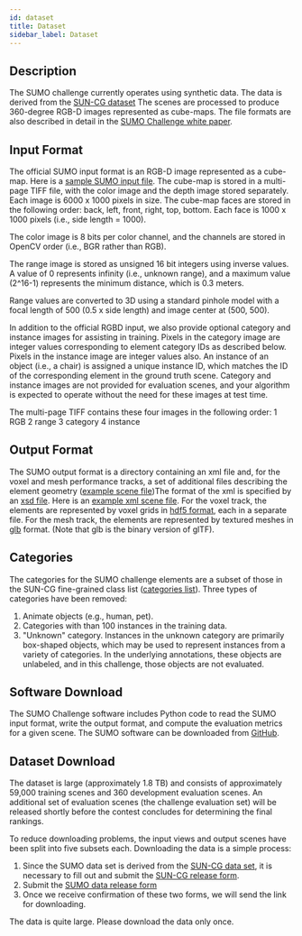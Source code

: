 ```yaml
---
id: dataset
title: Dataset
sidebar_label: Dataset
---
```


## Description

The SUMO challenge currently operates using synthetic data.  The data
is derived from the [SUN-CG dataset](http://suncg.cs.princeton.edu/)
The scenes are processed to produce 360-degree RGB-D images
represented as cube-maps.  The file formats are also described in
detail in the [SUMO Challenge white paper](https://sumochallenge.org/en/sumo-white-paper.pdf).

## Input Format

The official SUMO input format is an RGB-D image represented as a
cube-map.  Here is a [sample SUMO input file](https://sumochallenge.org/en/sumo-input.tif).
The cube-map is stored in a multi-page TIFF file, with the color image
and the depth image stored separately.  Each image is 6000 x 1000 pixels
in size.  The cube-map faces are stored in the following order: back,
left, front, right, top, bottom.  Each face is 1000 x 1000 pixels
(i.e., side length = 1000).

The color image is 8 bits per color channel, and the channels are
stored in OpenCV order (i.e., BGR rather than RGB).  

The range image is stored as unsigned 16 bit integers using inverse
values. A value of 0 represents infinity (i.e., unknown range), and a
maximum value (2^16-1) represents the minimum distance, which is 0.3
meters.

Range values are converted to 3D using a standard pinhole model with
a focal length of 500 (0.5 x side length) and image center at (500,
500).

In addition to the official RGBD input, we also provide optional category and
instance images 
for assisting in training.  Pixels in the category image are integer
values corresponding to element category IDs as described below.
Pixels in the instance image are integer values also.  An instance of
an object (i.e., a chair) is assigned a unique instance ID, which
matches the ID of the corresponding element in the ground truth
scene.  Category and instance images are not provided for evaluation
scenes, and your algorithm is expected to operate without the need for
these images at test time.

The multi-page TIFF contains these four images in the following order:
1 RGB
2 range
3 category
4 instance

## Output Format

The SUMO output format is a directory containing an xml file and, for
the voxel and mesh performance tracks, a set of additional files
describing the element geometry ([example scene file](https://sumochallenge.org/en/sumo-output.zip))The format
of the xml is specified by an [xsd file](sumo-scene-format.xsd).  Here is an [example xml scene
file](https://sumochallenge.org/en/sample_output.xml).  For the voxel
track, the elements are represented by voxel grids in [hdf5
format](https://support.hdfgroup.org/HDF5/),
each in a separate file.  For the mesh track, the elements are
represented by textured meshes in [glb](https://www.khronos.org/gltf/)
format.  (Note that glb is the binary version of glTF).

## Categories

The categories for the SUMO challenge elements are a subset of those
in the SUN-CG fine-grained class list ([categories
list](https://sumochallenge.org/en/categories.txt)).  Three types of
categories have been removed:
1) Animate objects (e.g., human, pet).
2) Categories with than 100 instances in the training data.
3) "Unknown" category.  Instances in the unknown category are primarily
box-shaped objects, which may be used to represent instances from a
variety of categories.  In the underlying annotations, these objects
are unlabeled, and in this challenge, those objects are not evaluated.



## Software Download

The SUMO Challenge software includes Python code to read the SUMO
input format, write the output format, and compute the evaluation
metrics for a given scene.  The SUMO software can be downloaded from
[GitHub](https://github.com/facebookresearch/sumo-challenge).


## Dataset Download

The dataset is large (approximately 1.8 TB) and consists of
approximately 59,000 training scenes and 360 development evaluation
scenes.  An additional set of evaluation scenes (the challenge
evaluation set) will be released shortly before the contest concludes
for determining the final rankings.

To reduce downloading problems, the input views and output scenes
have been split into five subsets each.  Downloading the data is a
simple process:
1. Since the SUMO data set is derived from the [SUN-CG data
set](http://suncg.cs.princeton.edu), it is necessary to fill out 
and submit the [SUN-CG release
form](https://docs.google.com/forms/d/e/1FAIpQLSfFXZDbC8_kE55xnrTXyMOoB7NzZ-tAD7h_yjRPjZR4Ce5JBA/viewform).
2. Submit the [SUMO data release form](https://sumochallenge.wufoo.com/forms/sumo-challenge-dataset-term-of-use/)
3. Once we receive confirmation of these two forms, we will send the
link for downloading.

The data is quite large.  Please download the data only once.  
